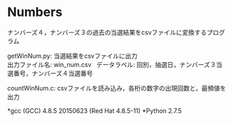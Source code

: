 # Numbers
ナンバーズ４，ナンバーズ３の過去の当選結果をcsvファイルに変換するプログラム

getWinNum.py: 当選結果をcsvファイルに出力  
出力ファイル名: win_num.csv   
データラベル: 回別，抽選日，ナンバーズ３当選番号，ナンバーズ４当選番号

countWinNum.c: csvファイルを読み込み，各桁の数字の出現回数と，最頻値を出力

*gcc (GCC) 4.8.5 20150623 (Red Hat 4.8.5-11)
*Python 2.7.5
